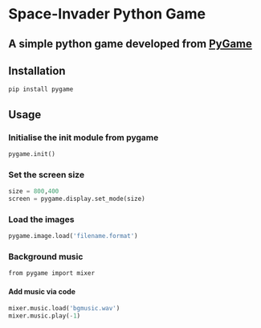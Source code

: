 # Space-Invader Python Game

## A simple python game developed from [PyGame](https://www.pygame.org/)

## Installation
```bash
pip install pygame
```

## Usage
### Initialise the init module from pygame
```python
pygame.init()
```

### Set the screen size
```python
size = 800,400
screen = pygame.display.set_mode(size)
```

### Load the images
```python
pygame.image.load('filename.format')
```

### Background music
 ```bash
 from pygame import mixer
 ```
 #### Add music via code
 
 ```python
mixer.music.load('bgmusic.wav')
mixer.music.play(-1)
```

